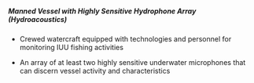 ##### **Manned Vessel with Highly Sensitive Hydrophone Array (Hydroacoustics)**

- Crewed watercraft equipped with technologies and personnel for monitoring IUU fishing activities

- An array of at least two highly sensitive underwater microphones that can discern vessel activity and characteristics


